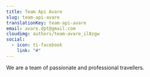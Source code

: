 ```yaml
---
title: Team Api Avare
slug: team-api-avare
translationKey: team-api-avare
email: avare.dpt@gmail.com
cloudimg: authors/team-avare_il8zgw
social:
  - icon: ti-facebook
    link: "#"
---
```

We are a team of passionate and professional travellers.
